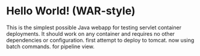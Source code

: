 Hello World! (WAR-style)
===============

This is the simplest possible Java webapp for testing servlet container deployments.  It should work on any container and requires no other dependencies or configuration.
first attempt to deploy to tomcat. 
now using batch commands.
for pipeline view. 
